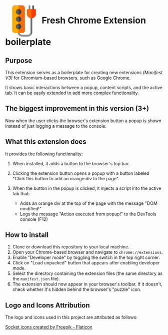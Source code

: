 # <img src="logo512.png" alt="Extension Logo" width="100" height="100" style="vertical-align: middle; margin-left: 10px;"> Fresh Chrome Extension boilerplate

## Purpose

This extension serves as a boilerplate for creating new extensions _(Manifest V3)_ for Chromium-based browsers, such as Google Chrome.

It shows basic interactions between a popup, content scripts, and the active tab. It can be easily extended to add more complex functionality.

## The biggest improvement in this version (3+)

Now when the user clicks the browser's extension button a popup is shown instead of just logging a message to the console.

## What this extension does

It provides the following functionality:

1. When installed, it adds a button to the browser's top bar.

2. Clicking the extension button opens a popup with a button labeled "Click this button to add an orange div to the page".

3. When the button in the popup is clicked, it injects a script into the active tab that:
   - Adds an orange div at the top of the page with the message "DOM modified!"
   - Logs the message "Action executed from popup!" to the DevTools console (F12)

## How to install

1. Clone or download this repository to your local machine.
2. Open your Chrome-based browser and navigate to `chrome://extensions`.
3. Enable "Developer mode" by toggling the switch in the top right corner.
4. Click on "Load unpacked" button that appears after enabling developer mode.
5. Select the directory containing the extension files (the same directory as the `manifest.json` file).
6. The extension should now appear in your browser's toolbar. If it doesn't, check whether it's hidden behind the browser's "puzzle" icon.

## Logo and Icons Attribution

The logo and icons used in this project are attributed as follows:

<a href="https://www.flaticon.com/free-icons/socket" title="socket icons">Socket icons created by Freepik - Flaticon</a>
